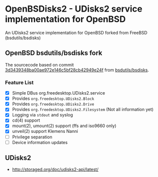 # OpenBSDisks2 - UDisks2 service implementation for OpenBSD
An UDisks2 service implementation for OpenBSD forked from FreeBSD (bsdutils/bsdisks)

## OpenBSD bsdutils/bsdisks fork

The sourcecode based on commit [3d3439348ba00ae972e146c5bf28cb42949e24f](https://foss.heptapod.net/bsdutils/bsdisks/-/commit/93d3439348ba00ae972e146c5bf28cb42949e24f) from [bsdutils/bsdisks](https://foss.heptapod.net/bsdutils/bsdisks).

### Feature List
 - [X] Simple DBus org.freedesktop.UDisks2.service
 - [X] Provides `org.freedesktop.UDisks2.Block`
 - [X] Provides `org.freedesktop.UDisks2.Drive`
 - [X] Provides `org.freedesktop.UDisks2.Filesystem` (Not all information yet)
 - [X] Logging via `stdout` and syslog
 - [X] cd(4) support
 - [X] mount(2), umount(2) support (ffs and iso9660 only)
 - [X] unveil(2) support Klemens Nanni
 - [ ] Privilege separation
 - [ ] Device information updates

## UDisks2

- http://storaged.org/doc/udisks2-api/latest/
